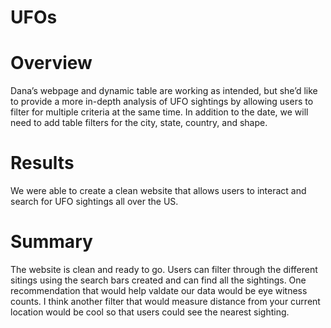 # UFOs

# Overview
Dana’s webpage and dynamic table are working as intended, but she’d like to provide a more in-depth analysis of UFO sightings by allowing users to filter for multiple criteria at the same time. In addition to the date, we will need to add table filters for the city, state, country, and shape.

# Results
We were able to create a clean website that allows users to interact and search for UFO sightings all over the US. 

# Summary
The website is clean and ready to go. Users can filter through the different sitings using the search bars created and can find all the sightings. One recommendation that would help valdate our data would be eye witness counts. I think another filter that would measure distance from your current location would be cool so that users could see the nearest sighting. 
